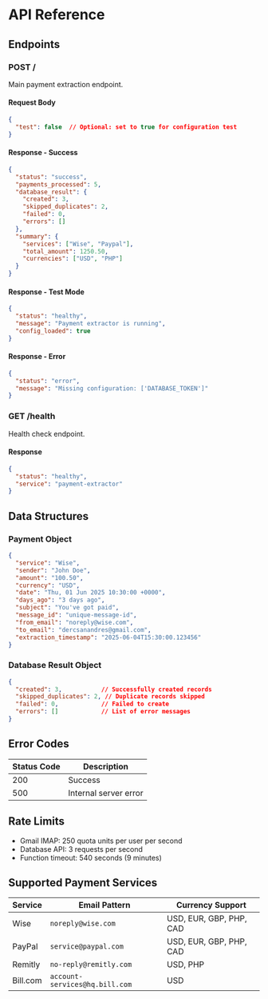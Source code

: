 # API Reference

## Endpoints

### POST /

Main payment extraction endpoint.

#### Request Body

```json
{
  "test": false  // Optional: set to true for configuration test
}
```

#### Response - Success

```json
{
  "status": "success",
  "payments_processed": 5,
  "database_result": {
    "created": 3,
    "skipped_duplicates": 2,
    "failed": 0,
    "errors": []
  },
  "summary": {
    "services": ["Wise", "Paypal"],
    "total_amount": 1250.50,
    "currencies": ["USD", "PHP"]
  }
}
```

#### Response - Test Mode

```json
{
  "status": "healthy",
  "message": "Payment extractor is running",
  "config_loaded": true
}
```

#### Response - Error

```json
{
  "status": "error",
  "message": "Missing configuration: ['DATABASE_TOKEN']"
}
```

### GET /health

Health check endpoint.

#### Response

```json
{
  "status": "healthy",
  "service": "payment-extractor"
}
```

## Data Structures

### Payment Object

```json
{
  "service": "Wise",
  "sender": "John Doe",
  "amount": "100.50",
  "currency": "USD",
  "date": "Thu, 01 Jun 2025 10:30:00 +0000",
  "days_ago": "3 days ago",
  "subject": "You've got paid",
  "message_id": "unique-message-id",
  "from_email": "noreply@wise.com",
  "to_email": "dercsanandres@gmail.com",
  "extraction_timestamp": "2025-06-04T15:30:00.123456"
}
```

### Database Result Object

```json
{
  "created": 3,           // Successfully created records
  "skipped_duplicates": 2, // Duplicate records skipped
  "failed": 0,            // Failed to create
  "errors": []            // List of error messages
}
```

## Error Codes

| Status Code | Description |
|-------------|-------------|
| 200 | Success |
| 500 | Internal server error |

## Rate Limits

- Gmail IMAP: 250 quota units per user per second
- Database API: 3 requests per second
- Function timeout: 540 seconds (9 minutes)

## Supported Payment Services

| Service | Email Pattern | Currency Support |
|---------|---------------|------------------|
| Wise | `noreply@wise.com` | USD, EUR, GBP, PHP, CAD |
| PayPal | `service@paypal.com` | USD, EUR, GBP, PHP, CAD |
| Remitly | `no-reply@remitly.com` | USD, PHP |
| Bill.com | `account-services@hq.bill.com` | USD |
